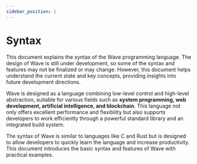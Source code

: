 ```yaml
---
sidebar_position: 1
---
```


# Syntax

This document explains the syntax of the Wave programming language. The design of Wave is still under development, so some of the syntax and features may not be finalized or may change.
However, this document helps understand the current state and key concepts, providing insights into future development directions.

Wave is designed as a language combining low-level control and high-level abstraction, suitable for various fields such as **system programming, web development, artificial intelligence, and blockchain**.
This language not only offers excellent performance and flexibility but also supports developers to work efficiently through a powerful standard library and an integrated build system.

The syntax of Wave is similar to languages like C and Rust but is designed to allow developers to quickly learn the language and increase productivity.
This document introduces the basic syntax and features of Wave with practical examples.